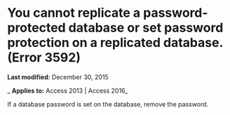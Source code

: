 
# You cannot replicate a password-protected database or set password protection on a replicated database. (Error 3592)

 **Last modified:** December 30, 2015

 _ **Applies to:** Access 2013 | Access 2016_

If a database password is set on the database, remove the password.

